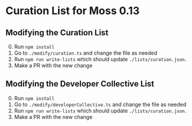 # Curation List for Moss 0.13

## Modifying the Curation List

0. Run `npm install`
1. Go to `./modify/curation.ts` and change the file as needed
2. Run `npm run write-lists` which should update `./lists/curation.json`.
3. Make a PR with the new change

## Modifying the Developer Collective List

0. Run `npm install`
1. Go to `./modify/developerCollective.ts` and change the file as needed
2. Run `npm run write-lists` which should update `./lists/curation.json`.
3. Make a PR with the new change

